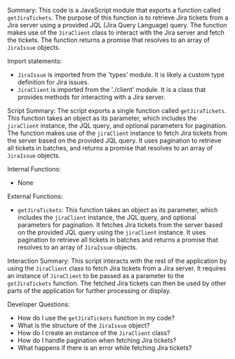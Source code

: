 Summary:
This code is a JavaScript module that exports a function called `getJiraTickets`. The purpose of this function is to retrieve Jira tickets from a Jira server using a provided JQL (Jira Query Language) query. The function makes use of the `JiraClient` class to interact with the Jira server and fetch the tickets. The function returns a promise that resolves to an array of `JiraIssue` objects.

Import statements:
- `JiraIssue` is imported from the 'types' module. It is likely a custom type definition for Jira issues.
- `JiraClient` is imported from the './client' module. It is a class that provides methods for interacting with a Jira server.

Script Summary:
The script exports a single function called `getJiraTickets`. This function takes an object as its parameter, which includes the `jiraClient` instance, the JQL query, and optional parameters for pagination. The function makes use of the `jiraClient` instance to fetch Jira tickets from the server based on the provided JQL query. It uses pagination to retrieve all tickets in batches, and returns a promise that resolves to an array of `JiraIssue` objects.

Internal Functions:
- None

External Functions:
- `getJiraTickets`: This function takes an object as its parameter, which includes the `jiraClient` instance, the JQL query, and optional parameters for pagination. It fetches Jira tickets from the server based on the provided JQL query using the `jiraClient` instance. It uses pagination to retrieve all tickets in batches and returns a promise that resolves to an array of `JiraIssue` objects.

Interaction Summary:
This script interacts with the rest of the application by using the `JiraClient` class to fetch Jira tickets from a Jira server. It requires an instance of `JiraClient` to be passed as a parameter to the `getJiraTickets` function. The fetched Jira tickets can then be used by other parts of the application for further processing or display.

Developer Questions:
- How do I use the `getJiraTickets` function in my code?
- What is the structure of the `JiraIssue` object?
- How do I create an instance of the `JiraClient` class?
- How do I handle pagination when fetching Jira tickets?
- What happens if there is an error while fetching Jira tickets?